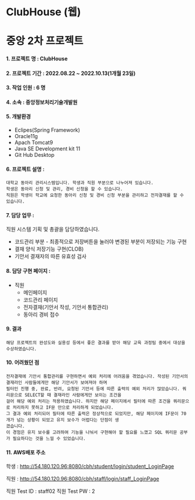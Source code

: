 # ClubHouse (웹)
중앙 2차 프로젝트
================

#### 1. 프로젝트 명 : ClubHouse

#### 2. 프로젝트 기간 : 2022.08.22 ~ 2022.10.13(1개월 23일)

#### 3. 작업 인원 : 6 명

#### 4. 소속 : 중앙정보처리기술개발원

#### 5. 개발환경
   - Eclipes(Spring Framework) 
   - Oracle11g 
   - Apach Tomcat9
   - Java SE Development kit 11
   - Git Hub Desktop

#### 6. 프로젝트 설명 : 
    대학교 동아리 관리시스템입니다. 학생과 직원 부분으로 나누어져 있습니다.
    학생은 동아리 신청 및 관리, 경비 신청을 할 수 있습니다.
    직원은 학생이 학교에 요청한 동아리 신청 및 경비 신청 부분을 관리하고 전자결재를 할 수 있습니다.

#### 7. 담당 업무 : 
 직원 시스템 기획 및 총괄을 담당하였습니다.
   * 코드관리 부분 - 최종적으로 저장버튼을 눌러야 변경된 부분이 저장되는 기능 구현
   * 결재 양식 저장기능 구현(CLOB)
   * 기안서 결재자의 따른 유효성 검사

#### 8. 담당 구현 페이지 :
   - 직원
     * 메인페이지
     * 코드관리 페이지
     * 전자결재(기안서 작성, 기안서 통합관리)
     * 동아리 경비 접수

#### 9. 결과
    해당 프로젝트의 완성도와 실용성 등에서 좋은 결과를 받아 해당 교육 과정팀 중에서 대상을 수상하였습니다.

#### 10. 어려웠던 점
    전자결재에 기안서 통합관리를 구현하면서 예외 처리에 어려움을 겪었습니다. 작성된 기안서의 결재라인 사람들에게만 해당 기안서가 보여져야 하며
    필터인 진행 중, 완료, 반려, 요청된 기안서 등에 따른 출력의 예외 처리가 많았습니다. 쿼리문으로 SELECT할 때 결재라인 사람에게만 보이는 조건을
    걸어 해당 예외 처리는 적용하였습니다. 하지만 해당 페이지에서 필터에 따른 조건을 쿼리문으로 처리하지 못하고 IF문 만으로 처리하게 되었습니다.
    그 결과 예외 처리되어 필터에 따른 출력은 정상적으로 되었지만, 해당 페이지에 IF문이 70개가 넘는 상황이 되었고 유지 보수가 어렵다는 단점이 생
    겼습니다.
    이 경험은 유지 보수를 고려하여 기능을 나눠서 구현해야 할 필요를 느꼈고 SQL 쿼리문 공부가 필요하다는 것을 느낄 수 있었습니다.
   
#### 11. AWS배포 주소
   학생 : http://54.180.120.96:8080/cbh/student/login/student_LoginPage

   직원 : http://54.180.120.96:8080/cbh/staff/login/staff_LoginPage
   
   직원 Test ID : staff02
   직원 Test PW : 2
